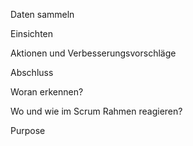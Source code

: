 Daten sammeln

Einsichten

Aktionen und Verbesserungsvorschläge

Abschluss

Woran erkennen?

Wo und wie im Scrum Rahmen reagieren?

Purpose
